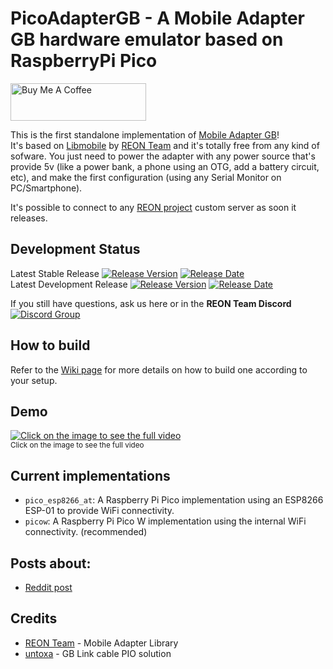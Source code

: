 # PicoAdapterGB - A Mobile Adapter GB hardware emulator based on RaspberryPi Pico

<a href="https://www.buymeacoffee.com/zenaro147" target="_blank"><img src="https://cdn.buymeacoffee.com/buttons/v2/default-yellow.png" alt="Buy Me A Coffee" style="height: 60px !important;width: 217px !important;" ></a>

This is the first standalone implementation of [Mobile Adapter GB](https://bulbapedia.bulbagarden.net/wiki/Mobile_Game_Boy_Adapter)!
<br>It's based on [Libmobile](https://github.com/REONTeam/libmobile) by [REON Team](https://github.com/REONTeam) and it's totally free from any kind of sofware. You just need to power the adapter with any power source that's provide 5v (like a power bank, a phone using an OTG, add a battery circuit, etc), and make the first configuration (using any Serial Monitor on PC/Smartphone).

It's possible to connect to any [REON project](https://github.com/REONTeam/reon) custom server as soon it releases.

## Development Status
Latest Stable Release  [![Release Version](https://img.shields.io/github/v/release/zenaro147/PicoAdapterGB?style=plastic)](https://github.com/zenaro147/PicoAdapterGB/releases/latest/)  [![Release Date](https://img.shields.io/github/release-date/zenaro147/PicoAdapterGB?style=plastic)](https://github.com/zenaro147/PicoAdapterGB/releases/latest/)
<br>Latest Development Release  [![Release Version](https://img.shields.io/github/release/zenaro147/PicoAdapterGB/all.svg?style=plastic)](https://github.com/zenaro147/PicoAdapterGB/releases/) [![Release Date](https://img.shields.io/github/release-date-pre/zenaro147/PicoAdapterGB.svg?style=plastic)](https://github.com/zenaro147/PicoAdapterGB/releases/) 

If you still have questions, ask us here or in the **REON Team Discord** [![Discord Group](https://img.shields.io/badge/chat-on%20Discord-738ADB)](https://discord.gg/mKT4pTfUqC)

## How to build
Refer to the [Wiki page](https://github.com/zenaro147/PicoAdapterGB/wiki) for more details on how to build one according to your setup.

## Demo
[![Click on the image to see the full video](https://github.com/zenaro147/PicoAdapterGB/blob/main/doc/demoPreview.gif)](https://youtu.be/YvNsaXxCjOU)<br> 
<sub>Click on the image to see the full video</sub>

## Current implementations
- `pico_esp8266_at`: A Raspberry Pi Pico implementation using an ESP8266 ESP-01 to provide WiFi connectivity. 
- `picow`: A Raspberry Pi Pico W implementation using the internal WiFi connectivity. (recommended)

## Posts about:
* [Reddit post](https://www.reddit.com/r/Gameboy/comments/14scudy/just_dropping_this_mobile_adapter_gb_revival_wip/?sort=new)

## Credits 
* [REON Team](https://github.com/REONTeam/) - Mobile Adapter Library
* [untoxa](https://github.com/untoxa) - GB Link cable PIO solution

